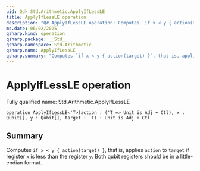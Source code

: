 ```yaml
---
uid: Qdk.Std.Arithmetic.ApplyIfLessLE
title: ApplyIfLessLE operation
description: "Q# ApplyIfLessLE operation: Computes `if x < y { action(target) }`, that is, applies `action` to `target` if register `x` is less than the register `y`. Both qubit registers should be in a little-endian format."
ms.date: 06/02/2025
qsharp.kind: operation
qsharp.package: __Std__
qsharp.namespace: Std.Arithmetic
qsharp.name: ApplyIfLessLE
qsharp.summary: "Computes `if x < y { action(target) }`, that is, applies `action` to `target` if register `x` is less than the register `y`. Both qubit registers should be in a little-endian format."
---
```


# ApplyIfLessLE operation

Fully qualified name: Std.Arithmetic.ApplyIfLessLE

```qsharp
operation ApplyIfLessLE<'T>(action : ('T => Unit is Adj + Ctl), x : Qubit[], y : Qubit[], target : 'T) : Unit is Adj + Ctl
```

## Summary
Computes `if x < y { action(target) }`, that is, applies `action` to `target`
if register `x` is less than the register `y`.
Both qubit registers should be in a little-endian format.
